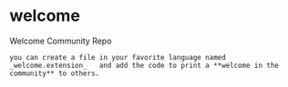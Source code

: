 # welcome
Welcome Community Repo  

`you can create a file in your favorite language named _welcome.extension_  
and add the code to print a **welcome in the community** to others.
`
